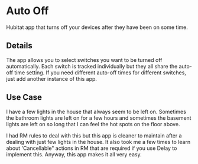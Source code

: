 # Auto Off

Hubitat app that turns off your devices after they have been on some time.

## Details

The app allows you to select switches you want to be turned off automatically.
Each switch is tracked individually but they all share the auto-off time
setting.  If you need different auto-off times for different switches, just
add another instance of this app.

## Use Case

I have a few lights in the house that always seem to be left on.  Sometimes
the bathroom lights are left on for a few hours and sometimes the basement
lights are left on so long that I can feel the hot spots on the floor above.

I had RM rules to deal with this but this app is cleaner to maintain after
a dealing with just few lights in the house.  It also took me a few times
to learn about 'Cancellable" actions in RM that are required if you use
Delay to implement this. Anyway, this app makes it all very easy.
